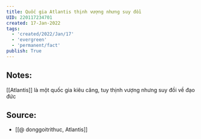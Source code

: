 ```yaml
---
title: Quốc gia Atlantis thịnh vượng nhưng suy đồi
UID: 220117234701
created: 17-Jan-2022
tags:
  - 'created/2022/Jan/17'
  - 'evergreen'
  - 'permanent/fact'
publish: True
---
```

## Notes:
[[Atlantis]] là một quốc gia kiêu căng, tuy thịnh vượng nhưng suy đồi về đạo đức

## Source:
- [[@ donggoitrithuc, Atlantis]]


